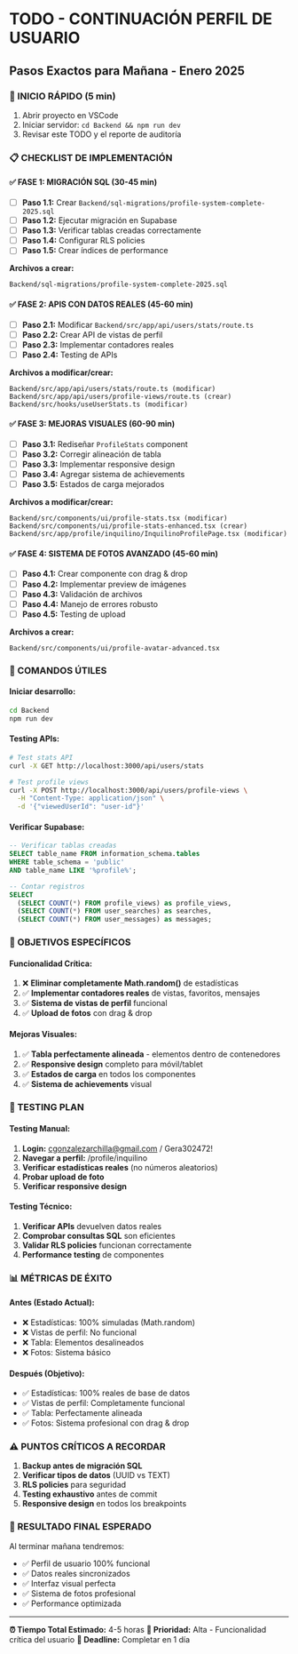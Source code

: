 # TODO - CONTINUACIÓN PERFIL DE USUARIO
## Pasos Exactos para Mañana - Enero 2025

### 🚀 INICIO RÁPIDO (5 min)
1. Abrir proyecto en VSCode
2. Iniciar servidor: `cd Backend && npm run dev`
3. Revisar este TODO y el reporte de auditoría

### 📋 CHECKLIST DE IMPLEMENTACIÓN

#### ✅ FASE 1: MIGRACIÓN SQL (30-45 min)
- [ ] **Paso 1.1:** Crear `Backend/sql-migrations/profile-system-complete-2025.sql`
- [ ] **Paso 1.2:** Ejecutar migración en Supabase
- [ ] **Paso 1.3:** Verificar tablas creadas correctamente
- [ ] **Paso 1.4:** Configurar RLS policies
- [ ] **Paso 1.5:** Crear índices de performance

**Archivos a crear:**
```
Backend/sql-migrations/profile-system-complete-2025.sql
```

#### ✅ FASE 2: APIS CON DATOS REALES (45-60 min)
- [ ] **Paso 2.1:** Modificar `Backend/src/app/api/users/stats/route.ts`
- [ ] **Paso 2.2:** Crear API de vistas de perfil
- [ ] **Paso 2.3:** Implementar contadores reales
- [ ] **Paso 2.4:** Testing de APIs

**Archivos a modificar/crear:**
```
Backend/src/app/api/users/stats/route.ts (modificar)
Backend/src/app/api/users/profile-views/route.ts (crear)
Backend/src/hooks/useUserStats.ts (modificar)
```

#### ✅ FASE 3: MEJORAS VISUALES (60-90 min)
- [ ] **Paso 3.1:** Rediseñar `ProfileStats` component
- [ ] **Paso 3.2:** Corregir alineación de tabla
- [ ] **Paso 3.3:** Implementar responsive design
- [ ] **Paso 3.4:** Agregar sistema de achievements
- [ ] **Paso 3.5:** Estados de carga mejorados

**Archivos a modificar/crear:**
```
Backend/src/components/ui/profile-stats.tsx (modificar)
Backend/src/components/ui/profile-stats-enhanced.tsx (crear)
Backend/src/app/profile/inquilino/InquilinoProfilePage.tsx (modificar)
```

#### ✅ FASE 4: SISTEMA DE FOTOS AVANZADO (45-60 min)
- [ ] **Paso 4.1:** Crear componente con drag & drop
- [ ] **Paso 4.2:** Implementar preview de imágenes
- [ ] **Paso 4.3:** Validación de archivos
- [ ] **Paso 4.4:** Manejo de errores robusto
- [ ] **Paso 4.5:** Testing de upload

**Archivos a crear:**
```
Backend/src/components/ui/profile-avatar-advanced.tsx
```

### 🔧 COMANDOS ÚTILES

#### Iniciar desarrollo:
```bash
cd Backend
npm run dev
```

#### Testing APIs:
```bash
# Test stats API
curl -X GET http://localhost:3000/api/users/stats

# Test profile views
curl -X POST http://localhost:3000/api/users/profile-views \
  -H "Content-Type: application/json" \
  -d '{"viewedUserId": "user-id"}'
```

#### Verificar Supabase:
```sql
-- Verificar tablas creadas
SELECT table_name FROM information_schema.tables 
WHERE table_schema = 'public' 
AND table_name LIKE '%profile%';

-- Contar registros
SELECT 
  (SELECT COUNT(*) FROM profile_views) as profile_views,
  (SELECT COUNT(*) FROM user_searches) as searches,
  (SELECT COUNT(*) FROM user_messages) as messages;
```

### 🎯 OBJETIVOS ESPECÍFICOS

#### **Funcionalidad Crítica:**
1. ❌ **Eliminar completamente Math.random()** de estadísticas
2. ✅ **Implementar contadores reales** de vistas, favoritos, mensajes
3. ✅ **Sistema de vistas de perfil** funcional
4. ✅ **Upload de fotos** con drag & drop

#### **Mejoras Visuales:**
1. ✅ **Tabla perfectamente alineada** - elementos dentro de contenedores
2. ✅ **Responsive design** completo para móvil/tablet
3. ✅ **Estados de carga** en todos los componentes
4. ✅ **Sistema de achievements** visual

### 🧪 TESTING PLAN

#### **Testing Manual:**
1. **Login:** cgonzalezarchilla@gmail.com / Gera302472!
2. **Navegar a perfil:** /profile/inquilino
3. **Verificar estadísticas reales** (no números aleatorios)
4. **Probar upload de foto**
5. **Verificar responsive design**

#### **Testing Técnico:**
1. **Verificar APIs** devuelven datos reales
2. **Comprobar consultas SQL** son eficientes
3. **Validar RLS policies** funcionan correctamente
4. **Performance testing** de componentes

### 📊 MÉTRICAS DE ÉXITO

#### **Antes (Estado Actual):**
- ❌ Estadísticas: 100% simuladas (Math.random)
- ❌ Vistas de perfil: No funcional
- ❌ Tabla: Elementos desalineados
- ❌ Fotos: Sistema básico

#### **Después (Objetivo):**
- ✅ Estadísticas: 100% reales de base de datos
- ✅ Vistas de perfil: Completamente funcional
- ✅ Tabla: Perfectamente alineada
- ✅ Fotos: Sistema profesional con drag & drop

### ⚠️ PUNTOS CRÍTICOS A RECORDAR

1. **Backup antes de migración SQL**
2. **Verificar tipos de datos** (UUID vs TEXT)
3. **RLS policies** para seguridad
4. **Testing exhaustivo** antes de commit
5. **Responsive design** en todos los breakpoints

### 🎉 RESULTADO FINAL ESPERADO

Al terminar mañana tendremos:
- ✅ Perfil de usuario 100% funcional
- ✅ Datos reales sincronizados
- ✅ Interfaz visual perfecta
- ✅ Sistema de fotos profesional
- ✅ Performance optimizada

---
**⏰ Tiempo Total Estimado:** 4-5 horas
**🎯 Prioridad:** Alta - Funcionalidad crítica del usuario
**📅 Deadline:** Completar en 1 día
